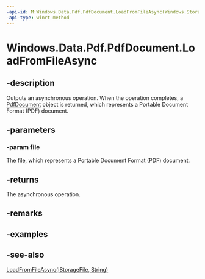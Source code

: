 ----api-id: M:Windows.Data.Pdf.PdfDocument.LoadFromFileAsync(Windows.Storage.IStorageFile)
-api-type: winrt method
---<!-- Method syntaxpublic Windows.Foundation.IAsyncOperation<Windows.Data.Pdf.PdfDocument> LoadFromFileAsync(Windows.Storage.IStorageFile file)--># Windows.Data.Pdf.PdfDocument.LoadFromFileAsync## -descriptionOutputs an asynchronous operation. When the operation completes, a [PdfDocument](pdfdocument.md) object is returned, which represents a Portable Document Format (PDF) document.## -parameters### -param fileThe file, which represents a Portable Document Format (PDF) document.## -returnsThe asynchronous operation.## -remarks## -examples## -see-also[LoadFromFileAsync(IStorageFile, String)](pdfdocument_loadfromfileasync_1809867868.md)